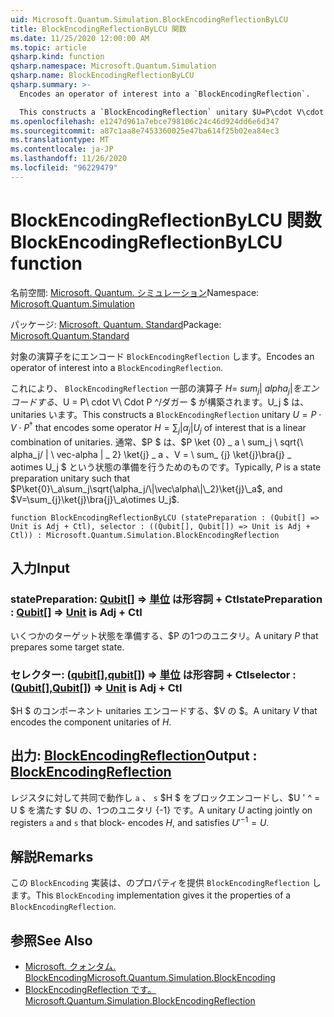 ```yaml
---
uid: Microsoft.Quantum.Simulation.BlockEncodingReflectionByLCU
title: BlockEncodingReflectionByLCU 関数
ms.date: 11/25/2020 12:00:00 AM
ms.topic: article
qsharp.kind: function
qsharp.namespace: Microsoft.Quantum.Simulation
qsharp.name: BlockEncodingReflectionByLCU
qsharp.summary: >-
  Encodes an operator of interest into a `BlockEncodingReflection`.

  This constructs a `BlockEncodingReflection` unitary $U=P\cdot V\cdot P^\dagger$ that encodes some operator $H=\sum_{j}|\alpha_j|U_j$ of interest that is a linear combination of unitaries. Typically, $P$ is a state preparation unitary such that $P\ket{0}\_a\sum_j\sqrt{\alpha_j/\|\vec\alpha\|\_2}\ket{j}\_a$, and $V=\sum_{j}\ket{j}\bra{j}\_a\otimes U_j$.
ms.openlocfilehash: e1247d961a7ebce798106c24c46d924dd6e6d347
ms.sourcegitcommit: a87c1aa8e7453360025e47ba614f25b02ea84ec3
ms.translationtype: MT
ms.contentlocale: ja-JP
ms.lasthandoff: 11/26/2020
ms.locfileid: "96229479"
---
```

# <a name="blockencodingreflectionbylcu-function"></a><span data-ttu-id="b5a32-102">BlockEncodingReflectionByLCU 関数</span><span class="sxs-lookup"><span data-stu-id="b5a32-102">BlockEncodingReflectionByLCU function</span></span>

<span data-ttu-id="b5a32-103">名前空間: [Microsoft. Quantum. シミュレーション](xref:Microsoft.Quantum.Simulation)</span><span class="sxs-lookup"><span data-stu-id="b5a32-103">Namespace: [Microsoft.Quantum.Simulation](xref:Microsoft.Quantum.Simulation)</span></span>

<span data-ttu-id="b5a32-104">パッケージ: [Microsoft. Quantum. Standard](https://nuget.org/packages/Microsoft.Quantum.Standard)</span><span class="sxs-lookup"><span data-stu-id="b5a32-104">Package: [Microsoft.Quantum.Standard](https://nuget.org/packages/Microsoft.Quantum.Standard)</span></span>


<span data-ttu-id="b5a32-105">対象の演算子をにエンコード `BlockEncodingReflection` します。</span><span class="sxs-lookup"><span data-stu-id="b5a32-105">Encodes an operator of interest into a `BlockEncodingReflection`.</span></span>

<span data-ttu-id="b5a32-106">これにより、 `BlockEncodingReflection` 一部の演算子 $H = \ sum_ {j} | \ alpha_j | をエンコードする、$U = P\ cdot V\ Cdot P ^/ダガー $ が構築されます。U_j $ は、unitaries います。</span><span class="sxs-lookup"><span data-stu-id="b5a32-106">This constructs a `BlockEncodingReflection` unitary $U=P\cdot V\cdot P^\dagger$ that encodes some operator $H=\sum_{j}|\alpha_j|U_j$ of interest that is a linear combination of unitaries.</span></span> <span data-ttu-id="b5a32-107">通常、$P $ は、$P \ket {0} \_ a \ sum_j \ sqrt{\ alpha_j/ \| \ vec-alpha \| \_ 2} \ket{j} \_ a $、$V = \ sum_ {j} \ket{j}\bra{j} \_ aotimes U_j $ という状態の準備を行うためのものです。</span><span class="sxs-lookup"><span data-stu-id="b5a32-107">Typically, $P$ is a state preparation unitary such that $P\ket{0}\_a\sum_j\sqrt{\alpha_j/\|\vec\alpha\|\_2}\ket{j}\_a$, and $V=\sum_{j}\ket{j}\bra{j}\_a\otimes U_j$.</span></span>

```qsharp
function BlockEncodingReflectionByLCU (statePreparation : (Qubit[] => Unit is Adj + Ctl), selector : ((Qubit[], Qubit[]) => Unit is Adj + Ctl)) : Microsoft.Quantum.Simulation.BlockEncodingReflection
```


## <a name="input"></a><span data-ttu-id="b5a32-108">入力</span><span class="sxs-lookup"><span data-stu-id="b5a32-108">Input</span></span>

### <a name="statepreparation--qubit--unit--is-adj--ctl"></a><span data-ttu-id="b5a32-109">statePreparation: [Qubit](xref:microsoft.quantum.lang-ref.qubit)[] => [単位](xref:microsoft.quantum.lang-ref.unit)  は形容詞 + Ctl</span><span class="sxs-lookup"><span data-stu-id="b5a32-109">statePreparation : [Qubit](xref:microsoft.quantum.lang-ref.qubit)[] => [Unit](xref:microsoft.quantum.lang-ref.unit)  is Adj + Ctl</span></span>

<span data-ttu-id="b5a32-110">いくつかのターゲット状態を準備する、$P の1つのユニタリ。</span><span class="sxs-lookup"><span data-stu-id="b5a32-110">A unitary $P$ that prepares some target state.</span></span>


### <a name="selector--qubitqubit--unit--is-adj--ctl"></a><span data-ttu-id="b5a32-111">セレクター: ([qubit](xref:microsoft.quantum.lang-ref.qubit)[],[qubit](xref:microsoft.quantum.lang-ref.qubit)[]) => [単位](xref:microsoft.quantum.lang-ref.unit)  は形容詞 + Ctl</span><span class="sxs-lookup"><span data-stu-id="b5a32-111">selector : ([Qubit](xref:microsoft.quantum.lang-ref.qubit)[],[Qubit](xref:microsoft.quantum.lang-ref.qubit)[]) => [Unit](xref:microsoft.quantum.lang-ref.unit)  is Adj + Ctl</span></span>

<span data-ttu-id="b5a32-112">$H $ のコンポーネント unitaries エンコードする、$V の $。</span><span class="sxs-lookup"><span data-stu-id="b5a32-112">A unitary $V$ that encodes the component unitaries of $H$.</span></span>



## <a name="output--blockencodingreflection"></a><span data-ttu-id="b5a32-113">出力: [BlockEncodingReflection](xref:Microsoft.Quantum.Simulation.BlockEncodingReflection)</span><span class="sxs-lookup"><span data-stu-id="b5a32-113">Output : [BlockEncodingReflection](xref:Microsoft.Quantum.Simulation.BlockEncodingReflection)</span></span>

<span data-ttu-id="b5a32-114">レジスタに対して共同で動作し `a` 、 `s` $H $ をブロックエンコードし、$U ' ^ = U $ を満たす $U の、1つのユニタリ {-1} です。</span><span class="sxs-lookup"><span data-stu-id="b5a32-114">A unitary $U$ acting jointly on registers `a` and `s` that block- encodes $H$, and satisfies $U'^{-1} = U$.</span></span>

## <a name="remarks"></a><span data-ttu-id="b5a32-115">解説</span><span class="sxs-lookup"><span data-stu-id="b5a32-115">Remarks</span></span>

<span data-ttu-id="b5a32-116">この `BlockEncoding` 実装は、のプロパティを提供 `BlockEncodingReflection` します。</span><span class="sxs-lookup"><span data-stu-id="b5a32-116">This `BlockEncoding` implementation gives it the properties of a `BlockEncodingReflection`.</span></span>

## <a name="see-also"></a><span data-ttu-id="b5a32-117">参照</span><span class="sxs-lookup"><span data-stu-id="b5a32-117">See Also</span></span>

- [<span data-ttu-id="b5a32-118">Microsoft. クォンタム. BlockEncoding</span><span class="sxs-lookup"><span data-stu-id="b5a32-118">Microsoft.Quantum.Simulation.BlockEncoding</span></span>](xref:Microsoft.Quantum.Simulation.BlockEncoding)
- [<span data-ttu-id="b5a32-119">BlockEncodingReflection です。</span><span class="sxs-lookup"><span data-stu-id="b5a32-119">Microsoft.Quantum.Simulation.BlockEncodingReflection</span></span>](xref:Microsoft.Quantum.Simulation.BlockEncodingReflection)